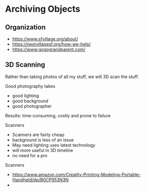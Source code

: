 # Archiving Objects

## Organization

* https://www.sfvillage.org/about/
* https://nextvillagesf.org/how-we-help/
* https://www.gogograndparent.com/



## 3D Scanning

Rather than taking photos of all my stuff, we will 3D scan the stuff.

Good photography takes

* good lighting
* good background
* good photographer

Results: time-consuming, costly and prone to failure

Scanners

* Scanners are fairly cheap
* background is less of an issue
* May need lighting uses latest technology
* will more useful in 3D timeline
* no need for a pro

Scanners

* https://www.amazon.com/Creality-Printing-Modeling-Portable-Handheld/dp/B0CP953N3N
*
